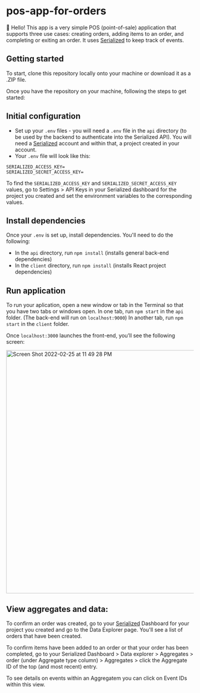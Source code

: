 # pos-app-for-orders

👋 Hello! This app is a very simple POS (point-of-sale) application that supports three use cases: creating orders, adding items to an order, and completing or exiting an order. It uses [Serialized](https://serialized.io/) to keep track of events.

## Getting started

To start, clone this repository locally onto your machine or download it as a .ZIP file.

Once you have the repository on your machine, following the steps to get started:

## Initial configuration

- Set up your `.env` files - you will need a `.env` file in the `api` directory (to be used by the backend to authenticate into the Serialized API). You will need a [Serialized](https://serialized.io/) account and within that, a project created in your account.
- Your `.env` file will look like this:

```
SERIALIZED_ACCESS_KEY=
SERIALIZED_SECRET_ACCESS_KEY=
```

To find the `SERIALIZED_ACCESS_KEY` and `SERIALIZED_SECRET_ACCESS_KEY` values, go to Settings > API Keys in your Serialized dashboard for the project you created and set the environment variables to the corresponding values.

## Install dependencies

Once your `.env` is set up, install dependencies. You'll need to do the following:

- In the `api` directory, run `npm install` (installs general back-end dependencies)
- In the `client` directory, run `npm install` (installs React project dependencies)

## Run application

To run your aplication, open a new window or tab in the Terminal so that you have two tabs or windows open.
In one tab, run `npm start` in the `api` folder. (The back-end will run on `localhost:9000`)
In another tab, run `npm start` in the `client` folder.

Once `localhost:3000` launches the front-end, you’ll see the following screen:

<img width="653" alt="Screen Shot 2022-02-25 at 11 49 28 PM" src="https://user-images.githubusercontent.com/12901850/155829552-50aa411d-c3b4-4f10-8cfa-4310cf7c037c.png">

## View aggregates and data:

To confirm an order was created, go to your [Serialized](https://serialized.io/) Dashboard for your project you created and go to the Data Explorer page. You'll see a list of orders that have been created.

To confirm items have been added to an order or that your order has been completed, go to your Serialized Dashboard > Data explorer > Aggregates > order (under Aggregate type column) > Aggregates > click the Aggregate ID of the top (and most recent) entry.

To see details on events within an Aggregatem you can click on Event IDs within this view.
